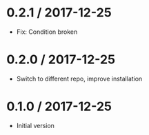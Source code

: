 # 0.2.1 / 2017-12-25

  * Fix: Condition broken

# 0.2.0 / 2017-12-25

  * Switch to different repo, improve installation

# 0.1.0 / 2017-12-25

  * Initial version